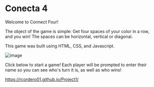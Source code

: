# Conecta 4

Welcome to Connect Four!

The object of the game is simple: Get four spaces of your color in a row, and you win! The spaces can be horizontal, vertical or diagonal.

This game was built using HTML, CSS, and Javascript.

![image](https://user-images.githubusercontent.com/26721758/123370023-79a0b600-d544-11eb-8244-da7904a43335.png)

Click below to start a game! Each player will be prompted to enter their name so you can see who's turn it is, as well as who wins!

https://rcordero01.github.io/Project1/
